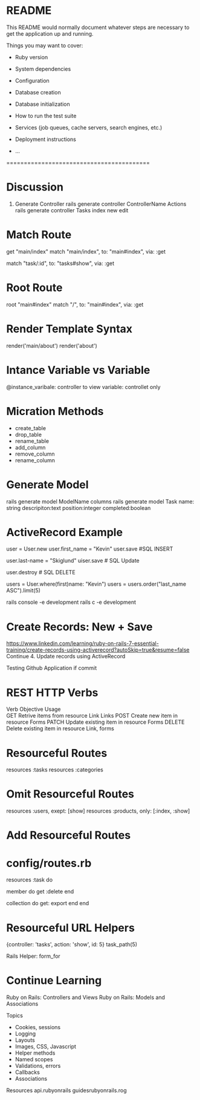 # README

This README would normally document whatever steps are necessary to get the
application up and running.

Things you may want to cover:

- Ruby version

- System dependencies

- Configuration

- Database creation

- Database initialization

- How to run the test suite

- Services (job queues, cache servers, search engines, etc.)

- Deployment instructions

- ...

=========================================

# Discussion

1. Generate Controller
   rails generate controller ControllerName Actions
   rails generate controller Tasks index new edit

# Match Route

get "main/index"
match "main/index", to: "main#index", via: :get

match "task/:id", to: "tasks#show", via: :get

# Root Route

root "main#index"
match "/", to: "main#index", via: :get

# Render Template Syntax

render('main/about')
render('about')

# Intance Variable vs Variable

@instance_varibale: controller to view
variable: controllet only

# Micration Methods

- create_table
- drop_table
- rename_table
- add_column
- remove_column
- rename_column

# Generate Model

rails generate model ModelName columns
rails generate model Task
name: string descripiton:text
position:integer completed:boolean

# ActiveRecord Example

user = User.new
user.first_name = "Kevin"
user.save #SQL INSERT

user.last-name = "Skiglund"
uiser.save # SQL Update

user.destroy # SQL DELETE

users = User.where(first)name: "Kevin")
users = users.order("last_name ASC").limit(5)

rails console -e development
rails c -e development

# Create Records: New + Save

https://www.linkedin.com/learning/ruby-on-rails-7-essential-training/create-records-using-activerecord?autoSkip=true&resume=false
Continue 4. Update records using ActiveRecord

Testing Github Application if commit

# REST HTTP Verbs

Verb Objective Usage  
GET Retrive items from resource Link Links
POST Create new item in resource Forms
PATCH Update existing item in resource Forms
DELETE Delete existing item in resource Link, forms

# Resourceful Routes

resources :tasks
resources :categories

# Omit Resourceful Routes

resources :users, exept: [show]
resources :products, only: [:index, :show]

# Add Resourceful Routes

# config/routes.rb

resources :task do

member do
get :delete
end

collection do
get: export
end
end

# Resourceful URL Helpers

{controller: 'tasks', action: 'show', id: 5}
task_path(5)

Rails Helper: form_for

# Continue Learning

Ruby on Rails: Controllers and Views
Ruby on Rails: Models and Associations

Topics

- Cookies, sessions
- Logging
- Layouts
- Images, CSS, Javascript
- Helper methods
- Named scopes
- Validations, errors
- Callbacks
- Associations

Resources
api.rubyonrails
guidesrubyonrails.rog
